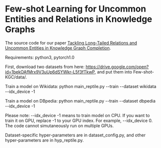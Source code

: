 # Few-shot Learning for Uncommon Entities and Relations in Knowledge Graphs

The source code for our paper [Tackling Long-Tailed Relations and Uncommon Entities in Knowledge Graph Completion](https://arxiv.org/abs/1909.11359).

Requirements: python3, pytorch1.0

First, download two datasets from here: https://drive.google.com/open?id=1bekOAfMrx9V3uUp6dSYWkr-L5f3fTkwP, and put them into Few-shot-KGC/data/.

Train a model on Wikidata: python main_reptile.py --train --dataset wikidata --idx_device -1

Train a model on DBpedia: python main_reptile.py --train --dataset dbpedia --idx_device -1

Please note: --idx_device -1 means to train model on CPU. If you want to train it on GPU, replace -1 to your GPU index. For example, --idx_device 0. The code cannot simutaneously run on multiple GPUs.

Dataset-specific hyper-parameters are in dataset_config.py, and other hyper-parameters are in hyp_reptile.py.


